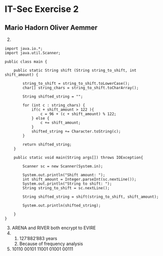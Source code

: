 # IT-Sec Exercise 2
## Mario Hadorn Oliver Aemmer
2. 
```
import java.io.*;  
import java.util.Scanner;  
  
public class main {  
  
    public static String shift (String string_to_shift, int shift_amount) {  
  
        string_to_shift = string_to_shift.toLowerCase();  
        char[] string_chars = string_to_shift.toCharArray();  
  
        String shifted_string = "";  
  
        for (int c : string_chars) {  
            if(c + shift_amount > 122 ){  
                c = 96 + (c + shift_amount) % 122;  
            } else {  
                c += shift_amount;  
            }  
            shifted_string += Character.toString(c);  
        }  
  
        return shifted_string;  
    }  
  
    public static void main(String args[]) throws IOException{  
  
        Scanner sc = new Scanner(System.in);  
  
        System.out.println("Shift amount: ");  
        int shift_amount = Integer.parseInt(sc.nextLine());  
        System.out.println("String to shift: ");  
        String string_to_shift = sc.nextLine();  
  
        String shifted_string = shift(string_to_shift, shift_amount);  
  
        System.out.println(shifted_string);  
  
    }  
}
```

3. ARENA and RIVER both encrypt to EVIRE
4. 
	1. 127’882’883 years
	2. Because of frequency analysis
5.  10110 00101 11001 01001 00111

